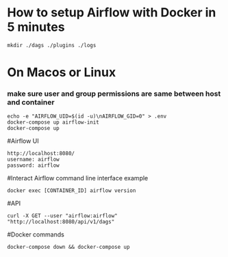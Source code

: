 # How to setup Airflow with Docker in 5 minutes

    mkdir ./dags ./plugins ./logs

# On Macos or Linux
### make sure user and group permissions are same between host and container
 
    echo -e "AIRFLOW_UID=$(id -u)\nAIRFLOW_GID=0" > .env
    docker-compose up airflow-init
    docker-compose up

#Airflow UI
    
    http://localhost:8080/ 
    username: airflow
    password: airflow

#Interact Airflow command line interface example

    docker exec [CONTAINER_ID] airflow version

#API

    curl -X GET --user "airflow:airflow" "http://localhost:8080/api/v1/dags"

#Docker commands

    docker-compose down && docker-compose up
